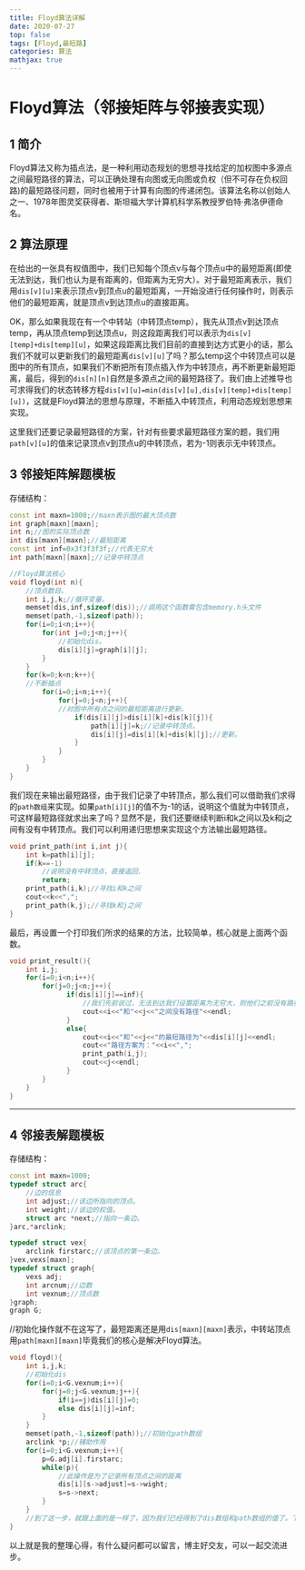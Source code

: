 ```yaml
---
title: Floyd算法详解
date: 2020-07-27
top: false
tags: [Floyd,最短路]
categories: 算法
mathjax: true
---
```

# Floyd算法（邻接矩阵与邻接表实现）

## 1 简介

Floyd算法又称为插点法，是一种利用动态规划的思想寻找给定的加权图中多源点之间最短路径的算法，可以正确处理有向图或无向图或负权（但不可存在负权回路)的最短路径问题，同时也被用于计算有向图的传递闭包。该算法名称以创始人之一、1978年图灵奖获得者、斯坦福大学计算机科学系教授罗伯特·弗洛伊德命名。

## 2 算法原理

在给出的一张具有权值图中，我们已知每个顶点v与每个顶点u中的最短距离(即使无法到达，我们也认为是有距离的，但距离为无穷大）。对于最短距离表示，我们用`dis[v][u]`来表示顶点v到顶点u的最短距离，一开始没进行任何操作时，则表示他们的最短距离，就是顶点v到达顶点u的直接距离。

OK，那么如果我现在有一个中转站（中转顶点temp），我先从顶点v到达顶点temp，再从顶点temp到达顶点u，则这段距离我们可以表示为`dis[v][temp]+dis[temp][u]`，如果这段距离比我们目前的直接到达方式更小的话，那么我们不就可以更新我们的最短距离`dis[v][u]`了吗？那么temp这个中转顶点可以是图中的所有顶点，如果我们不断把所有顶点插入作为中转顶点，再不断更新最短距离，最后，得到的`dis[n][n]`自然是多源点之间的最短路径了。我们由上述推导也可求得我们的状态转移方程`dis[v][u]=min(dis[v][u],dis[v][temp]+dis[temp][u])`，这就是Floyd算法的思想与原理，不断插入中转顶点，利用动态规划思想来实现。

这里我们还要记录最短路径的方案，针对有些要求最短路径方案的题，我们用`path[v][u]`的值来记录顶点v到顶点u的中转顶点，若为-1则表示无中转顶点。

## 3 邻接矩阵解题模板

存储结构：

```cpp
const int maxn=1000;//maxn表示图的最大顶点数
int graph[maxn][maxn];
int n;//图的实际顶点数
int dis[maxn][maxn];//最短距离
const int inf=0x3f3f3f3f;//代表无穷大
int path[maxn][maxn];//记录中转顶点
```

```cpp
//Floyd算法核心
void floyd(int n){
    //顶点数目。
    int i,j,k;//循环变量。
    memset(dis,inf,sizeof(dis));//调用这个函数需包含memory.h头文件
    memset(path,-1,sizeof(path));
    for(i=0;i<n;i++){
        for(int j=0;j<n;j++){
            //初始化dis。
            dis[i][j]=graph[i][j];
        }
    }
    for(k=0;k<n;k++){
    //不断插点
        for(i=0;i<n;i++){
            for(j=0;j<n;j++){
            //对图中所有点之间的最短距离进行更新。
                if(dis[i][j]>dis[i][k]+dis[k][j]){
                    path[i][j]=k;//记录中转顶点。
                    dis[i][j]=dis[i][k]+dis[k][j];//更新。
                }
            }
   	    }
    }
}

```

我们现在来输出最短路径，由于我们记录了中转顶点，那么我们可以借助我们求得的`path数组`来实现。如果`path[i][j]`的值不为-1的话，说明这个值就为中转顶点，可这样最短路径就求出来了吗？显然不是，我们还要继续判断i和k之间以及k和j之间有没有中转顶点。我们可以利用递归思想来实现这个方法输出最短路径。

```cpp
void print_path(int i,int j){
    int k=path[i][j];
    if(k==-1)
        //说明没有中转顶点，直接返回.
        return;
    print_path(i,k);//寻找i和k之间
    cout<<k<<",";
    print_path(k,j);//寻找k和j之间
}
```

最后，再设置一个打印我们所求的结果的方法，比较简单，核心就是上面两个函数。

```cpp
void print_result(){
    int i,j;
    for(i=0;i<n;i++){
        for(j=0;j<n;j++){
              if(dis[i][j]==inf){
                  //我们先前说过，无法到达我们设置距离为无穷大，则他们之前没有路径
                  cout<<i<<"和"<<j<<"之间没有路径"<<endl;
              }
              else{
                  cout<<i<<"和"<<j<<"的最短路径为"<<dis[i][j]<<endl;
                  cout<<"路径方案为："<<i<<",";
                  print_path(i,j);
                  cout<<j<<endl;
              }
        }
    }
}
```

***

## 4 邻接表解题模板

存储结构：

```cpp
const int maxn=1000;
typedef struct arc{
    //边的信息
    int adjust;//该边所指向的顶点。
    int weight;//该边的权值。
    struct arc *next;//指向一条边。
}arc,*arclink;

typedef struct vex{
    arclink firstarc;//该顶点的第一条边。
}vex,vexs[maxn];
typedef struct graph{
    vexs adj;
    int arcnum;//边数
    int vexnum;//顶点数
}graph;
graph G;
```

//初始化操作就不在这写了，最短距离还是用`dis[maxn][maxn]`表示，中转站顶点用`path[maxn][maxn]`毕竟我们的核心是解决Floyd算法。

```cpp
void floyd(){
    int i,j,k;
    //初始化dis
    for(i=0;i<G.vexnum;i++){
        for(j=0;j<G.vexnum;j++){
            if(i==j)dis[i][j]=0;
            else dis[i][j]=inf;
        }
    }
    memset(path,-1,sizeof(path));//初始化path数组
    arclink *p;//辅助作用
    for(i=0;i<G.vexnum;i++){
        p=G.adj[i].firstarc;
        while(p){
            //此操作是为了记录所有顶点之间的距离
            dis[i][s->adjust]=s->wight;
            s=s->next;
        }
    }
    //到了这一步，就跟上面的是一样了，因为我们已经得到了dis数组和path数组的值了。下面利用dp并记录中转顶点，同种套路。
}
```
以上就是我的整理心得，有什么疑问都可以留言，博主好交友，可以一起交流进步。